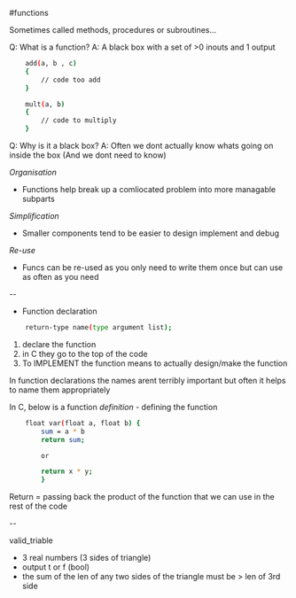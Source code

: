 #functions

Sometimes called methods, procedures or subroutines...

Q: What is a function?
A: A black box with a set of >0 inouts and 1 output

```bash
    add(a, b , c)
    {
        // code too add
    }

    mult(a, b)
    {
        // code to multiply
    }
```

Q: Why is it a black box?
A: Often we dont actually know whats going on inside the box (And we dont need to know)

_Organisation_

- Functions help break up a comliocated problem into more managable subparts

_Simplification_

- Smaller components tend to be easier to design implement and debug

_Re-use_

- Funcs can be re-used as you only need to write them once but can use as often as you need

--

- Function declaration

```bash
    return-type name(type argument list);
```

1. declare the function
2. in C they go to the top of the code
3. To IMPLEMENT the function means to actually design/make the function

In function declarations the names arent terribly important but often it helps to name them appropriately

In C, below is a function _definition_ - defining the function

```bash
    float var(float a, float b) {
        sum = a * b
        return sum;

        or

        return x * y;
        }
```

Return = passing back the product of the function that we can use in the rest of the code

--

valid_triable

- 3 real numbers (3 sides of triangle)
- output t or f (bool)
- the sum of the len of any two sides of the triangle must be > len of 3rd side
